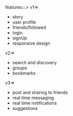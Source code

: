features:::>
v1=>

- story
- user profile
- friends/followed
- login
- signUp
- responsive design

v2=>

- search and discovery
- groups
- bookmarks

v3=>

- post and sharing to friends
- real time messaging
- real time notifications
- suggestions
